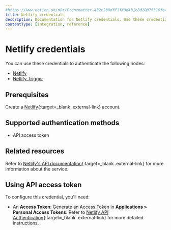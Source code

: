 ```yaml
---
#https://www.notion.so/n8n/Frontmatter-432c2b8dff1f43d4b1c8d20075510fe4
title: Netlify credentials
description: Documentation for Netlify credentials. Use these credentials to authenticate Netlify in n8n, a workflow automation platform.
contentType: [integration, reference]
---
```


# Netlify credentials

You can use these credentials to authenticate the following nodes:

- [Netlify](/integrations/builtin/app-nodes/n8n-nodes-base.netlify/)
- [Netlify Trigger](/integrations/builtin/trigger-nodes/n8n-nodes-base.netlifytrigger/)

## Prerequisites

Create a [Netlify](https://netlify.com/){:target=_blank .external-link} account.

## Supported authentication methods

- API access token

## Related resources

Refer to [Netlify's API documentation](https://docs.netlify.com/api/get-started/){:target=_blank .external-link} for more information about the service.

## Using API access token

To configure this credential, you'll need:

- An **Access Token**: Generate an Access Token in **Applications > Personal Access Tokens**. Refer to [Netlify API Authentication](https://docs.netlify.com/api/get-started/#authentication){:target=_blank .external-link} for more detailed instructions.

